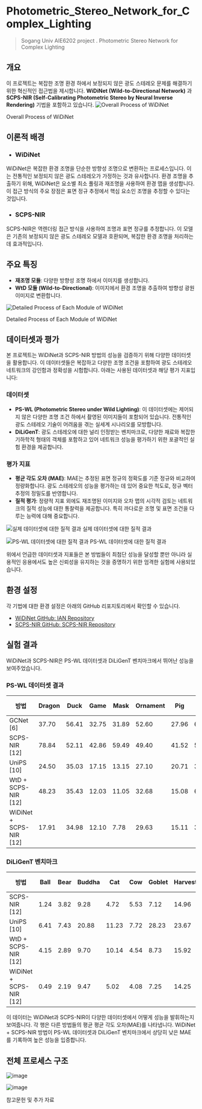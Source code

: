 # Photometric_Stereo_Network_for_Complex_Lighting
> Sogang Univ AIE6202 project . Photometric Stereo Network for Complex Lighting

## 개요
이 프로젝트는 복잡한 조명 환경 하에서 보정되지 않은 광도 스테레오 문제를 해결하기 위한 혁신적인 접근법을 제시합니다. 
**WiDiNet (Wild-to-Directional Network)** 과 **SCPS-NIR (Self-Calibrating Photometric Stereo by Neural Inverse Rendering)** 기법을 포함하고 있습니다.
![Overall Process of WiDiNet](assets/Figure1.PNG)

Overall Process of WiDiNet

## 이론적 배경
- ### WiDiNet
WiDiNet은 복잡한 환경 조명을 단순한 방향성 조명으로 변환하는 프로세스입니다. 이는 전통적인 보정되지 않은 광도 스테레오가 가정하는 것과 유사합니다. 환경 조명을 추출하기 위해, WiDiNet은 요소별 최소 풀링과 재조명을 사용하여 환경 맵을 생성합니다. 이 접근 방식의 주요 장점은 표면 정규 추정에서 핵심 요소인 조명을 추정할 수 있다는 것입니다.

- ### SCPS-NIR
SCPS-NIR은 역렌더링 접근 방식을 사용하여 조명과 표면 정규를 추정합니다. 이 모델은 기존의 보정되지 않은 광도 스테레오 모델과 호환되며, 복잡한 환경 조명을 처리하는데 효과적입니다.

## 주요 특징
- **재조명 모듈**: 다양한 방향성 조명 하에서 이미지를 생성합니다.
- **WtD 모듈 (Wild-to-Directional)**: 이미지에서 환경 조명을 추출하여 방향성 광원 이미지로 변환합니다.

![Detailed Process of Each Module of WiDiNet](assets/Figure2.PNG)

Detailed Process of Each Module of WiDiNet

## 데이터셋과 평가
본 프로젝트는 WiDiNet과 SCPS-NIR 방법의 성능을 검증하기 위해 다양한 데이터셋을 활용합니다. 
이 데이터셋들은 복잡하고 다양한 조명 조건을 포함하여 광도 스테레오 네트워크의 강인함과 정확성을 시험합니다. 
아래는 사용된 데이터셋과 해당 평가 지표입니다:

### 데이터셋
- **PS-WL (Photometric Stereo under Wild Lighting)**: 이 데이터셋에는 제어되지 않은 다양한 조명 조건 하에서 촬영된 이미지들이 포함되어 있습니다. 전통적인 광도 스테레오 기술이 어려움을 겪는 실세계 시나리오를 모방합니다.
- **DiLiGenT**: 광도 스테레오에 대한 널리 인정받는 벤치마크로, 다양한 재료와 복잡한 기하학적 형태의 객체를 포함하고 있어 네트워크 성능을 평가하기 위한 포괄적인 실험 환경을 제공합니다.

### 평가 지표

- **평균 각도 오차 (MAE)**: MAE는 추정된 표면 정규의 정확도를 기준 정규와 비교하여 정량화합니다. 광도 스테레오의 성능을 평가하는 데 있어 중요한 척도로, 정규 벡터 추정의 정밀도를 반영합니다.
- **질적 평가**: 정량적 지표 외에도 재조명된 이미지와 오차 맵의 시각적 검토는 네트워크의 질적 성능에 대한 통찰력을 제공합니다. 특히 까다로운 조명 및 표면 조건을 다루는 능력에 대해 중요합니다.

![실제 데이터셋에 대한 질적 결과](assets/Figure4.PNG)
실제 데이터셋에 대한 질적 결과

![PS-WL 데이터셋에 대한 질적 결과](assets/Figure5.PNG)
PS-WL 데이터셋에 대한 질적 결과

위에서 언급한 데이터셋과 지표들은 본 방법들이 최첨단 성능을 달성할 뿐만 아니라 
실용적인 응용에서도 높은 신뢰성을 유지하는 것을 증명하기 위한 엄격한 실험에 사용되었습니다.

## 환경 설정
각 기법에 대한 환경 설정은 아래의 GitHub 리포지토리에서 확인할 수 있습니다.
- [WiDiNet GitHub: IAN Repository](https://github.com/NK-CS-ZZL/IAN)
- [SCPS-NIR GitHub: SCPS-NIR Repository](https://github.com/junxuan-li/SCPS-NIR)

## 실험 결과
WiDiNet과 SCPS-NIR은 PS-WL 데이터셋과 DiLiGenT 벤치마크에서 뛰어난 성능을 보여주었습니다.

### PS-WL 데이터셋 결과

| 방법 | Dragon | Duck | Game | Mask | Ornament | Pig | Ring | Ring2 | 평균 MAE |
|------|--------|------|------|------|----------|-----|------|-------|----------|
| GCNet [6] | 37.70 | 56.41 | 32.75 | 31.89 | 52.60 | 27.96 | 62.51 | 67.83 | 46.21 |
| SCPS-NIR [12] | 78.84 | 52.11 | 42.86 | 59.49 | 49.40 | 41.52 | 54.92 | 46.31 | 53.18 |
| UniPS [10] | 24.50 | 35.03 | 17.15 | 13.15 | 27.10 | 20.71 | 39.24 | 28.28 | 25.65 |
| WtD + SCPS-NIR [12] | 48.23 | 35.43 | 12.03 | 11.05 | 32.68 | 15.08 | 64.58 | 30.73 | 31.23 |
| WiDiNet + SCPS-NIR [12] | 17.91 | 34.98 | 12.10 | 7.78 | 29.63 | 15.11 | 32.34 | 29.24 | 22.39 |

### DiLiGenT 벤치마크

| 방법 | Ball | Bear | Buddha | Cat | Cow | Goblet | Harvest | Pot1 | Pot2 | Reading | 평균 MAE |
|------|------|------|--------|-----|-----|--------|---------|------|------|---------|----------|
| SCPS-NIR [12] | 1.24 | 3.82 | 9.28 | 4.72 | 5.53 | 7.12 | 14.96 | 6.73 | 6.50 | 10.54 | 7.05 |
| UniPS [10] | 6.41 | 7.43 | 20.88 | 11.23 | 7.72 | 28.23 | 23.67 | 11.41 | 9.80 | 20.08 | 14.69 |
| WtD + SCPS-NIR [12] | 4.15 | 2.89 | 9.70 | 10.14 | 4.54 | 8.73 | 15.92 | 5.30 | 4.55 | 10.88 | 7.68 |
| WiDiNet + SCPS-NIR [12] | 0.49 | 2.19 | 9.47 | 5.02 | 4.08 | 7.25 | 14.25 | 5.99 | 3.78 | 10.09 | 6.26 |

이 데이터는 WiDiNet과 SCPS-NIR이 다양한 데이터셋에서 어떻게 성능을 발휘하는지 보여줍니다. 
각 행은 다른 방법들의 평균 평균 각도 오차(MAE)를 나타냅니다. 
WiDiNet + SCPS-NIR 방법이 PS-WL 데이터셋과 DiLiGenT 벤치마크에서 상당히 낮은 MAE를 기록하여 높은 성능을 입증합니다.

## 전체 프로세스 구조
![image](https://github.com/AIE620-V-V/Photometric_Stereo_Network_for_Complex_Lighting/assets/46189116/e94f1221-020e-4226-89a4-55c66c87318b)

![image](https://github.com/AIE620-V-V/Photometric_Stereo_Network_for_Complex_Lighting/assets/46189116/495d55ba-d9b0-4048-8a05-0abfe603bd48)


참고문헌 및 추가 자료

